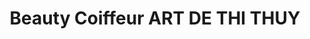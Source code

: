 ---
title: "Beauty Coiffeur ART DE THI THUY"
url: /montabaur/beauty-coiffeur-art-de-thi-thuy/
shop: Friseur
---